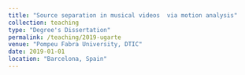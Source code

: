 ```yaml
---
title: "Source separation in musical videos  via motion analysis"
collection: teaching
type: "Degree's Dissertation"
permalink: /teaching/2019-ugarte
venue: "Pompeu Fabra University, DTIC"
date: 2019-01-01
location: "Barcelona, Spain"
---
```

